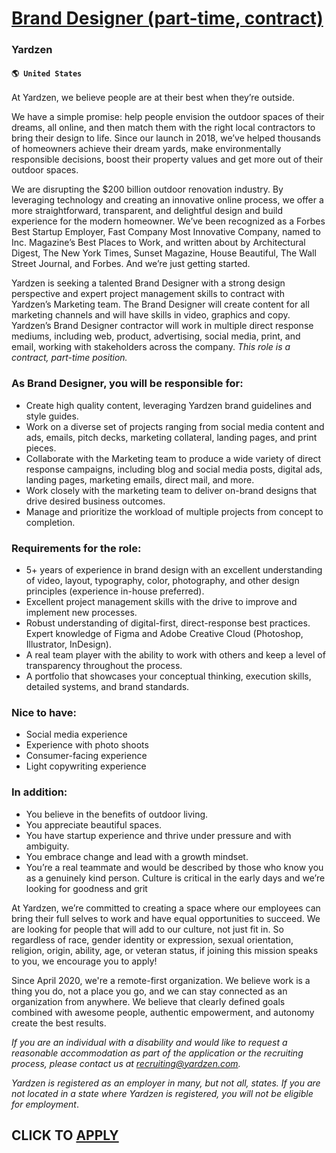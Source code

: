# [Brand Designer (part-time, contract)](https://www.remotewlb.com/apply/brand-designer-part-time-contract)  
### Yardzen  
#### `🌎 United States`  

At Yardzen, we believe people are at their best when they’re outside.

We have a simple promise: help people envision the outdoor spaces of their dreams, all online, and then match them with the right local contractors to bring their design to life. Since our launch in 2018, we’ve helped thousands of homeowners achieve their dream yards, make environmentally responsible decisions, boost their property values and get more out of their outdoor spaces.

We are disrupting the $200 billion outdoor renovation industry. By leveraging technology and creating an innovative online process, we offer a more straightforward, transparent, and delightful design and build experience for the modern homeowner. We’ve been recognized as a Forbes Best Startup Employer, Fast Company Most Innovative Company, named to Inc. Magazine’s Best Places to Work, and written about by Architectural Digest, The New York Times, Sunset Magazine, House Beautiful, The Wall Street Journal, and Forbes. And we’re just getting started.

Yardzen is seeking a talented Brand Designer with a strong design perspective and expert project management skills to contract with Yardzen’s Marketing team. The Brand Designer will create content for all marketing channels and will have skills in video, graphics and copy. Yardzen’s Brand Designer contractor will work in multiple direct response mediums, including web, product, advertising, social media, print, and email, working with stakeholders across the company. _This role is a contract, part-time position._

### As Brand Designer, you will be responsible for:

  * Create high quality content, leveraging Yardzen brand guidelines and style guides.
  * Work on a diverse set of projects ranging from social media content and ads, emails, pitch decks, marketing collateral, landing pages, and print pieces. 
  * Collaborate with the Marketing team to produce a wide variety of direct response campaigns, including blog and social media posts, digital ads, landing pages, marketing emails, direct mail, and more.
  * Work closely with the marketing team to deliver on-brand designs that drive desired business outcomes. 
  * Manage and prioritize the workload of multiple projects from concept to completion.

### Requirements for the role:

  * 5+ years of experience in brand design with an excellent understanding of video, layout, typography, color, photography, and other design principles (experience in-house preferred). 
  * Excellent project management skills with the drive to improve and implement new processes. 
  * Robust understanding of digital-first, direct-response best practices. Expert knowledge of Figma and Adobe Creative Cloud (Photoshop, Illustrator, InDesign). 
  * A real team player with the ability to work with others and keep a level of transparency throughout the process. 
  * A portfolio that showcases your conceptual thinking, execution skills, detailed systems, and brand standards. 

### Nice to have:

  * Social media experience
  * Experience with photo shoots
  * Consumer-facing experience
  * Light copywriting experience

### In addition:

  * You believe in the benefits of outdoor living.
  * You appreciate beautiful spaces.
  * You have startup experience and thrive under pressure and with ambiguity.
  * You embrace change and lead with a growth mindset.
  * You’re a real teammate and would be described by those who know you as a genuinely kind person. Culture is critical in the early days and we’re looking for goodness and grit

At Yardzen, we’re committed to creating a space where our employees can bring their full selves to work and have equal opportunities to succeed. We are looking for people that will add to our culture, not just fit in. So regardless of race, gender identity or expression, sexual orientation, religion, origin, ability, age, or veteran status, if joining this mission speaks to you, we encourage you to apply!

Since April 2020, we're a remote-first organization. We believe work is a thing you do, not a place you go, and we can stay connected as an organization from anywhere. We believe that clearly defined goals combined with awesome people, authentic empowerment, and autonomy create the best results.

_If you are an individual with a disability and would like to request a reasonable accommodation as part of the application or the recruiting process, please contact us at recruiting@yardzen.com._

 _Yardzen is registered as an employer in many, but not all, states. If you are not located in a state where Yardzen is registered, you will not be eligible for employment_.

  
## CLICK TO [APPLY](https://www.remotewlb.com/apply/brand-designer-part-time-contract)

